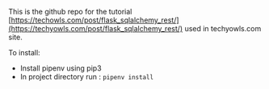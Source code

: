 This is the github repo for the tutorial [https://techowls.com/post/flask_sqlalchemy_rest/](https://techyowls.com/post/flask_sqlalchemy_rest/)
used in techyowls.com site.

To install:

+ Install pipenv using pip3
+ In project directory run : `pipenv install`

